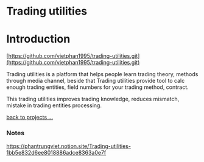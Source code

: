 # Trading utilities

# Introduction

[https://github.com/vietphan1995/trading-utilities.git](https://github.com/vietphan1995/trading-utilities.git)

Trading utilities is a platform that helps people learn trading theory, methods through media channel, beside that Trading utilities provide tool to calc enough trading entities, field numbers for your trading method, contract. 

This trading utilities improves trading knowledge, reduces mismatch, mistake in trading entities processing.

[back to projects …](https://github.com/vietphan1995/projects)

### Notes
https://phantrungviet.notion.site/Trading-utilities-1bb5e832d6ee8018886adce8363a0e7f